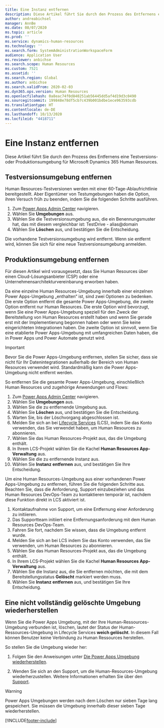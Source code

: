```yaml
---
title: Eine Instanz entfernen
description: Diese Artikel führt Sie durch den Prozess des Entfernens eine Testversions- oder Produktionsumgebung für Microsoft Dynamics 365 Human Resources.
author: andreabichsel
manager: AnnBe
ms.date: 08/07/2020
ms.topic: article
ms.prod: ''
ms.service: dynamics-human-resources
ms.technology: ''
ms.search.form: SystemAdministrationWorkspaceForm
audience: Application User
ms.reviewer: anbichse
ms.search.scope: Human Resources
ms.custom: 7521
ms.assetid: ''
ms.search.region: Global
ms.author: anbichse
ms.search.validFrom: 2020-02-03
ms.dyn365.ops.version: Human Resources
ms.openlocfilehash: 0a8eac74f0d840251ab56445dd5af4d19d3c0490
ms.sourcegitcommit: 199848e78df5cb7c439b001bdbe1ece963593cdb
ms.translationtype: HT
ms.contentlocale: de-DE
ms.lasthandoff: 10/13/2020
ms.locfileid: "4418711"
---
```

# <a name="remove-an-instance"></a>Eine Instanz entfernen

Diese Artikel führt Sie durch den Prozess des Entfernens eine Testversions- oder Produktionsumgebung für Microsoft Dynamics 365 Human Resources.

## <a name="remove-a-test-drive-environment"></a>Testversionsumgebung entfernen

Human Resources-Testversionen werden mit einer 60-Tage-Ablaufrichtlinie bereitgestellt. Aber Eigentümer von Testumgebungen haben die Option, ihren Versuch früh zu beenden, indem Sie die folgenden Schritte ausführen. 

1. Zum [Power Apps Admin Center](https://admin.businessplatform.microsoft.com/) navigieren.
2. Wählen Sie **Umgebungen** aus.
3. Wählen Sie die Testversionsumgebung aus, die ein Benennungsmuster hat, das mit diesem vergleichbar ist: TestDrive - alias@domain
4. Wählen Sie **Löschen** aus, und bestätigen Sie die Entscheidung. 

Die vorhandene Testversionsumgebung wird entfernt. Wenn sie entfernt wird, können Sie sich für eine neue Testversionsumgebung anmelden. 

## <a name="remove-a-production-environment"></a>Produktionsumgebung entfernen

Für diesen Artikel wird vorausgesetzt, dass Sie Human Resources über einen Cloud-Lösungsanbieter (CSP) oder eine Unternehmensarchitekturvereinbarung erworben haben. 

Da eine einzelne Human Resources-Umgebung innerhalb einer einzelnen Power Apps-Umgebung „enthalten“ ist, sind zwei Optionen zu bedenken. Die erste Option entfernt die gesamte Power Apps-Umgebung, die zweite Option entfernt nur Human Resources. Die erste Option wird bevorzugt, wenn Sie eine Power Apps-Umgebung speziell für den Zweck der Bereitstellung von Human Resources erstellt haben und wenn Sie gerade erst mit der Implementierung begonnen haben oder wenn Sie keine eingerichteten Integrationen haben. Die zweite Option ist sinnvoll, wenn Sie eine etablierte Power Apps-Umgebung mit umfangreichen Daten haben, die in Power Apps und Power Automate genutzt wird.

> [!Important]
> Bevor Sie die Power Apps-Umgebung entfernen, stellen Sie sicher, dass sie nicht für Ihr Datenintegrationen außerhalb der Bereich von Human Resources verwendet wird. Standardmäßig kann die Power Apps-Umgebung nicht entfernt werden. 

So entfernen Sie die gesamte Power Apps-Umgebung, einschließlich Human Resources und zugehörige Anwendungen und Flows:

1. Zum [Power Apps Admin Center](https://admin.businessplatform.microsoft.com/) navigieren.
2. Wählen Sie **Umgebungen** aus.
3. Wählen Sie die zu entfernende Umgebung aus.
4. Wählen Sie **Löschen** aus, und bestätigen Sie die Entscheidung. 
5. Warten Sie, bis der Löschvorgang abgeschlossen ist.
6. Melden Sie sich an bei [Lifecycle Services](https://lcs.dynamics.com/Logon/Index) (LCS), indem Sie das Konto verwenden, das Sie verwendet haben, um Human Resources zu abonnieren. 
7. Wählen Sie das Human Resources-Projekt aus, das die Umgebung enthält. 
8. In Ihrem LCS-Projekt wählen Sie die Kachel **Human Resources App-Verwaltung** aus. 
9. Wählen Sie die zu entfernende Instanz aus. 
10. Wählen Sie **Instanz entfernen** aus, und bestätigen Sie Ihre Entscheidung.  

Um eine Human Resources-Umgebung aus einer vorhandenen Power Apps-Umgebung zu entfernen, führen Sie die folgenden Schritte aus. Beachten Sie, dass die Anforderung, Support einzubeziehen und das Human Resources DevOps-Team zu kontaktieren temporär ist, nachdem diese Funktion direkt in LCS aktiviert ist.

1. Kontaktaufnahme von Support, um eine Entfernung einer Anforderung zu initiieren.
2. Das Supportteam initiiert eine Entfernungsanforderung mit dem Human Resources DevOps-Team. 
3. Fahren Sie fort, nachdem Sie wissen, dass die Umgebung entfernt wurde.
4. Melden Sie sich an bei LCS indem Sie das Konto verwenden, das Sie verwenden, um Human Resources zu abonnieren. 
5. Wählen Sie das Human Resources-Projekt aus, das die Umgebung enthält. 
6. In Ihrem LCS-Projekt wählen Sie die Kachel **Human Resources App-Verwaltung** aus. 
7. Wählen Sie die Instanz aus, die Sie entfernen möchten, die mit dem Bereitstellungsstatus **Gelöscht** markiert werden muss.
8. Wählen Sie **Instanz entfernen** aus, und bestätigen Sie Ihre Entscheidung. 

## <a name="recover-a-soft-deleted-environment"></a>Eine nicht vollständig gelöschte Umgebung wiederherstellen

Wenn Sie die Power Apps Umgebung, mit der Ihre Human-Ressources-Umgebung verbunden ist, löschen, lautet der Status der Human-Ressources-Umgebung in Lifecycle Services **weich gelöscht**. In diesem Fall können Benutzer keine Verbindung zu Human Ressources herstellen.

So stellen Sie die Umgebung wieder her:

1. Folgen Sie den Anweisungen unter [Die Power Apps Umgebung wiederherstellen](/power-platform/admin/recover-environment.md).

2. Wenden Sie sich an den Support, um die Human-Resources-Umgebung wiederherzustellen. Weitere Informationen erhalten Sie über den [Support](hr-admin-troubleshooting-support.md).

> [!Warning]
> Power Apps Umgebungen werden nach dem Löschen nur sieben Tage lang gespeichert. Sie müssen die Umgebung innerhalb dieser sieben Tage wiederherstellen.


[!INCLUDE[footer-include](../includes/footer-banner.md)]